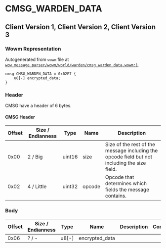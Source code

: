 # CMSG_WARDEN_DATA

## Client Version 1, Client Version 2, Client Version 3

### Wowm Representation

Autogenerated from `wowm` file at [`wow_message_parser/wowm/world/warden/cmsg_warden_data.wowm:1`](https://github.com/gtker/wow_messages/tree/main/wow_message_parser/wowm/world/warden/cmsg_warden_data.wowm#L1).
```rust,ignore
cmsg CMSG_WARDEN_DATA = 0x02E7 {
    u8[-] encrypted_data;
}
```
### Header

CMSG have a header of 6 bytes.

#### CMSG Header

| Offset | Size / Endianness | Type   | Name   | Description |
| ------ | ----------------- | ------ | ------ | ----------- |
| 0x00   | 2 / Big           | uint16 | size   | Size of the rest of the message including the opcode field but not including the size field.|
| 0x02   | 4 / Little        | uint32 | opcode | Opcode that determines which fields the message contains.|

### Body

| Offset | Size / Endianness | Type | Name | Description | Comment |
| ------ | ----------------- | ---- | ---- | ----------- | ------- |
| 0x06 | ? / - | u8[-] | encrypted_data |  |  |

